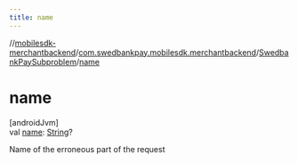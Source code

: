 ```yaml
---
title: name
---
```

//[mobilesdk-merchantbackend](../../../index.html)/[com.swedbankpay.mobilesdk.merchantbackend](../index.html)/[SwedbankPaySubproblem](index.html)/[name](name.html)



# name



[androidJvm]\
val [name](name.html): [String](https://kotlinlang.org/api/latest/jvm/stdlib/kotlin/-string/index.html)?



Name of the erroneous part of the request




